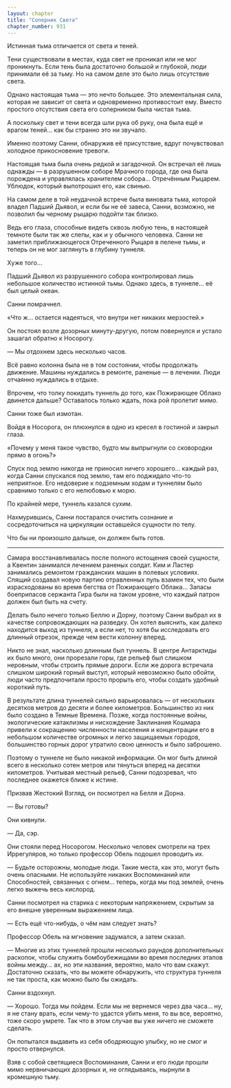 ```yaml
---
layout: chapter
title: "Соперник Света"
chapter_number: 931
---
```


Истинная тьма отличается от света и теней.

Тени существовали в местах, куда свет не проникал или не мог проникнуть. Если тень была достаточно большой и глубокой, люди принимали её за тьму. Но на самом деле это было лишь отсутствие света.

Однако настоящая тьма — это нечто большее. Это элементальная сила, которая не зависит от света и одновременно противостоит ему. Вместо простого отсутствия света его соперником была чистая тьма.

А поскольку свет и тени всегда шли рука об руку, она была ещё и врагом теней... как бы странно это ни звучало.

Именно поэтому Санни, обнаружив её присутствие, вдруг почувствовал холодное прикосновение тревоги.

Настоящая тьма была очень редкой и загадочной. Он встречал её лишь однажды — в разрушенном соборе Мрачного города, где она была порождена и управлялась хранителем собора... Отречённым Рыцарем. Ублюдок, который выпотрошил его, как свинью.

На самом деле в той неудачной встрече была виновата тьма, которой владел Падший Дьявол, и если бы не её завеса, Санни, возможно, не позволил бы черному рыцарю подойти так близко.

Ведь его глаза, способные видеть сквозь любую тень, в настоящей темноте были так же слепы, как и у обычного человека. Санни не заметил приближающегося Отреченного Рыцаря в пелене тьмы, и теперь он не мог заглянуть в глубину туннеля.

Хуже того...

Падший Дьявол из разрушенного собора контролировал лишь небольшое количество истинной тьмы. Однако здесь, в туннеле... её был целый океан.

Санни помрачнел.

«Что ж... остается надеяться, что внутри нет никаких мерзостей.»

Он постоял возле дозорных минуту-другую, потом повернулся и устало зашагал обратно к Носорогу.

— Мы отдохнем здесь несколько часов.

Всё равно колонна была не в том состоянии, чтобы продолжать движение. Машины нуждались в ремонте, раненые — в лечении. Люди отчаянно нуждались в отдыхе.

Впрочем, что толку покидать туннель до того, как Пожирающее Облако двинется дальше? Оставалось только ждать, пока рой пролетит мимо.

Санни тоже был измотан.

Войдя в Носорога, он плюхнулся в одно из кресел в гостиной и закрыл глаза.

«Почему у меня такое чувство, будто мы выпрыгнули со сковородки прямо в огонь?»

Спуск под землю никогда не приносил ничего хорошего... каждый раз, когда Санни спускался под землю, там его поджидало что-то неприятное. Его недоверие к подземным ходам и туннелям было сравнимо только с его нелюбовью к морю.

По крайней мере, туннель казался сухим.

Нахмурившись, Санни постарался очистить сознание и сосредоточиться на циркуляции оставшейся сущности по телу.

Что бы ни произошло дальше, он должен быть готов.

***

Самара восстанавливалась после полного истощения своей сущности, а Квентин занимался лечением раненых солдат. Ким и Ластер занимались ремонтом гражданских машин в полевых условиях. Спящий создавал новую партию отравленных пуль взамен тех, что были израсходованы во время бегства от Пожирающего Облака... Запасы боеприпасов сержанта Гира были на таком уровне, что каждый патрон должен был быть на счету.

Делать было нечего только Беллю и Дорну, поэтому Санни выбрал их в качестве сопровождающих на разведку. Он хотел выяснить, как далеко находится выход из туннеля, а если нет, то хотя бы исследовать его длинный отрезок, прежде чем вести колонну вперед.

Никто не знал, насколько длинным был туннель. В центре Антарктиды их было много, они прорезали горы, где рельеф был слишком неровным, чтобы строить прямые дороги. Если же дорога встречала слишком широкий горный выступ, который невозможно было обойти, люди часто предпочитали просто прорыть его, чтобы создать удобный короткий путь.

В результате длина туннелей сильно варьировалась — от нескольких десятков метров до десяти и более километров. Большинство из них было создано в Темные Времена. Позже, когда постоянные войны, экологические катаклизмы и нисхождение Заклинания Кошмара привели к сокращению численности населения и концентрации его в небольшом количестве огромных и легко защищаемых городов, большинство горных дорог утратило свою ценность и было заброшено.

Поэтому о туннеле не было никакой информации. Он мог быть длиной всего в несколько сотен метров или тянуться вперед на десятки километров. Учитывая местный рельеф, Санни подозревал, что последнее окажется ближе к истине.

Призвав Жестокий Взгляд, он посмотрел на Белля и Дорна.

— Вы готовы?

Они кивнули.

— Да, сэр.

Они стояли перед Носорогом. Несколько человек смотрели на трех Иррегуляров, но только профессор Обель подошел проводить их.

— Будьте осторожны, молодые люди. Такие места, как это, могут быть очень опасными. Не используйте никаких Воспоминаний или Способностей, связанных с огнем... теперь, когда мы под землей, очень легко выжечь весь кислород.

Санни посмотрел на старика с некоторым напряжением, скрытым за его внешне уверенным выражением лица.

— Есть ещё что-нибудь, о чём нам следует знать?

Профессор Обель на мгновение задумался, а затем сказал.

— Многие из этих туннелей прошли несколько раундов дополнительных раскопок, чтобы служить бомбоубежищами во время последних этапов войны между... ах, но эти названия, вероятно, мало что вам скажут. Достаточно сказать, что вы можете обнаружить, что структура туннеля не так проста, как можно было бы ожидать.

Санни вздохнул.

— Хорошо. Тогда мы пойдем. Если мы не вернемся через два часа... ну, я не стану врать, если чему-то удастся убить меня, то вы все, вероятно, тоже скоро умрете. Так что в этом случае вы уже ничего не сможете сделать.

Он попытался выдавить из себя ободряющую улыбку, но не смог и просто отвернулся.

Взяв с собой светящиеся Воспоминания, Санни и его люди прошли мимо нервничающих дозорных и, не оглядываясь, нырнули в кромешную тьму.